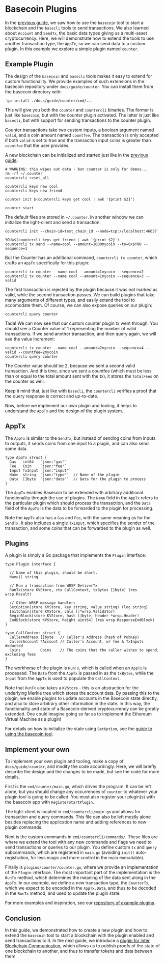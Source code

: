 # Basecoin Plugins

In the [previous guide](basecoin-basics.md), we saw how to use the `basecoin`
tool to start a blockchain and the `basecli` tools to send transactions.  We also learned about
`Account` and `SendTx`, the basic data types giving us a multi-asset
cryptocurrency.  Here, we will demonstrate how to extend the tools to
use another transaction type, the `AppTx`, so we can send data to a custom plugin.  In
this example we explore a simple plugin named `counter`.

## Example Plugin

The design of the `basecoin` and `basecli` tools makes it easy to extend for custom
functionality. We provide examples of such extensions in the basecoin repository under `docs/guide/counter`.
You can install them from the basecoin directory with:

```
`go install ./docs/guide/counter/cmd/... 
```

This will give you both the `counter` and `countercli` binaries.
The former is just like `basecoin`, but with the counter plugin activated.
The latter is just like `basecli`, but with support for sending transactions to the counter plugin.

Counter transactions take two custom inputs, a boolean argument named `valid`,
and a coin amount named `countfee`.  The transaction is only accepted if both
`valid` is set to true and the transaction input coins is greater than
`countfee` that the user provides.

A new blockchain can be initialized and started just like in the [previous
guide](basecoin-basics.md):

```
# WARNING: this wipes out data - but counter is only for demos...
rm -rf ~/.counter
countercli reset_all

countercli keys new cool
countercli keys new friend

counter init $(countercli keys get cool | awk '{print $2}')

counter start
```

The default files are stored in `~/.counter`.  In another window we can
initialize the light-client and send a transaction:

```
countercli init --chain-id=test_chain_id --node=tcp://localhost:46657

YOU=$(countercli keys get friend | awk '{print $2}')
countercli tx send --name=cool --amount=1000mycoin --to=0x$YOU --sequence=1
```

But the Counter has an additional command, `countercli tx counter`, which
crafts an `AppTx` specifically for this plugin:

```
countercli tx counter --name cool --amount=1mycoin --sequence=2
countercli tx counter --name cool --amount=1mycoin --sequence=3 --valid
```

The first transaction is rejected by the plugin because it was not marked as
valid, while the second transaction passes.  We can build plugins that take
many arguments of different types, and easily extend the tool to accomodate
them.  Of course, we can also expose queries on our plugin:

```
countercli query counter
```

Tada! We can now see that our custom counter plugin tx went through.  You
should see a Counter value of 1 representing the number of valid transactions.
If we send another transaction, and then query again, we will see the value
increment:

```
countercli tx counter --name cool --amount=2mycoin --sequence=4 --valid --countfee=2mycoin
countercli query counter
```

The Counter value should be 2, because we sent a second valid transaction.
And this time, since we sent a countfee (which must be less than or equal to the
total amount sent with the tx), it stores the `TotalFees` on the counter as well.

Keep it mind that, just like with `basecli`, the `countercli` verifies a proof 
that the query response is correct and up-to-date.

Now, before we implement our own plugin and tooling, it helps to understand the
`AppTx` and the design of the plugin system.

## AppTx

The `AppTx` is similar to the `SendTx`, but instead of sending coins from
inputs to outputs, it sends coins from one input to a plugin, and can also send
some data.

```golang
type AppTx struct {
  Gas   int64   `json:"gas"`
  Fee   Coin    `json:"fee"`
  Input TxInput `json:"input"`
  Name  string  `json:"type"`  // Name of the plugin
  Data  []byte  `json:"data"`  // Data for the plugin to process
}
```

The `AppTx` enables Basecoin to be extended with arbitrary additional
functionality through the use of plugins.  The `Name` field in the `AppTx`
refers to the particular plugin which should process the transaction, and the
`Data` field of the `AppTx` is the data to be forwarded to the plugin for
processing.

Note the `AppTx` also has a `Gas` and `Fee`, with the same meaning as for the
`SendTx`.  It also includes a single `TxInput`, which specifies the sender of
the transaction, and some coins that can be forwarded to the plugin as well.

## Plugins

A plugin is simply a Go package that implements the `Plugin` interface:

```golang
type Plugin interface {

  // Name of this plugin, should be short.
  Name() string

  // Run a transaction from WRSP DeliverTx
  RunTx(store KVStore, ctx CallContext, txBytes []byte) (res wrsp.Result)

  // Other WRSP message handlers
  SetOption(store KVStore, key string, value string) (log string)
  InitChain(store KVStore, vals []*wrsp.Validator)
  BeginBlock(store KVStore, hash []byte, header *wrsp.Header)
  EndBlock(store KVStore, height uint64) (res wrsp.ResponseEndBlock)
}

type CallContext struct {
  CallerAddress []byte   // Caller's Address (hash of PubKey)
  CallerAccount *Account // Caller's Account, w/ fee & TxInputs deducted
  Coins         Coins    // The coins that the caller wishes to spend, excluding fees
}
```

The workhorse of the plugin is `RunTx`, which is called when an `AppTx` is
processed.  The `Data` from the `AppTx` is passed in as the `txBytes`, while
the `Input` from the `AppTx` is used to populate the `CallContext`.

Note that `RunTx` also takes a `KVStore` - this is an abstraction for the
underlying Merkle tree which stores the account data.  By passing this to the
plugin, we enable plugins to update accounts in the Basecoin state directly,
and also to store arbitrary other information in the state.  In this way, the
functionality and state of a Basecoin-derived cryptocurrency can be greatly
extended.  One could imagine going so far as to implement the Ethereum Virtual
Machine as a plugin!

For details on how to initialize the state using `SetOption`, see the [guide to
using the basecoin tool](basecoin-tool.md#genesis).


## Implement your own

To implement your own plugin and tooling, make a copy of
`docs/guide/counter`, and modify the code accordingly. Here, we will
briefly describe the design and the changes to be made, but see the code for
more details.

First is the `cmd/counter/main.go`, which drives the program. It can be left
alone, but you should change any occurrences of `counter` to whatever your
plugin tool is going to be called. You must also register your plugin(s) with
the basecoin app with `RegisterStartPlugin`.

The light-client is located in `cmd/countercli/main.go` and allows for 
transaction and query commands. This file can also be left mostly alone besides replacing the application name and adding
references to new plugin commands.

Next is the custom commands in `cmd/countercli/commands/`.  These files are
where we extend the tool with any new commands and flags we need to send
transactions or queries to our plugin. You define custom `tx` and `query`
subcommands, which are registered in `main.go` (avoiding `init()`
auto-registration, for less magic and more control in the main executable).

Finally is `plugins/counter/counter.go`, where we provide an implementation of
the `Plugin` interface.  The most important part of the implementation is the
`RunTx` method, which determines the meaning of the data sent along in the
`AppTx`. In our example, we define a new transaction type, the `CounterTx`,
which we expect to be encoded in the `AppTx.Data`, and thus to be decoded in
the `RunTx` method, and used to update the plugin state.

For more examples and inspiration, see our [repository of example
plugins](https://github.com/tepleton/basecoin-examples).

## Conclusion

In this guide, we demonstrated how to create a new plugin and how to extend the
`basecoin` tool to start a blockchain with the plugin enabled and send
transactions to it.  In the next guide, we introduce a [plugin for Inter
Blockchain Communication](ibc.md), which allows us to publish proofs of the
state of one blockchain to another, and thus to transfer tokens and data
between them.
